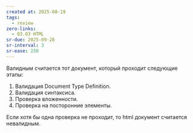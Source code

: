 ```yaml
---
created at: 2025-08-19
tags:
  - review
zero-links:
  - 03.03 HTML
sr-due: 2025-09-26
sr-interval: 3
sr-ease: 250
---
```

Валидным считается тот документ, который проходит следующие этапы:

1. Валидация Document Type Definition.
2. Валидация синтаксиса.
3. Проверка вложенности.
4. Проверка на посторонние элементы.

Если хотя бы одна проверка не проходит, то html документ считается невалидным.